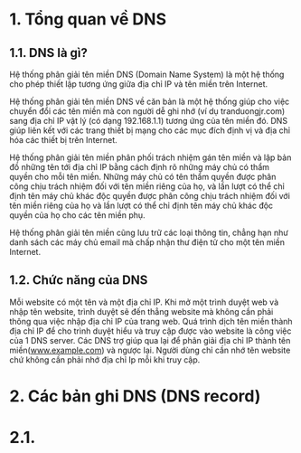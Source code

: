 # 1. Tổng quan về DNS
## 1.1. DNS là gì?

Hệ thống phân giải tên miền DNS (Domain Name System) là một hệ thống cho phép thiết lập tương ứng giữa địa chỉ IP và tên miền trên Internet.

Hệ thống phân giải tên miền DNS về căn bản là một hệ thống giúp cho việc chuyển đổi các tên miền mà con người dễ ghi nhớ (ví dụ tranduongjr.com) sang địa chỉ IP vật lý (có dạng 192.168.1.1) tương ứng của tên miền đó. DNS giúp liên kết với các trang thiết bị mạng cho các mục đích định vị và địa chỉ hóa các thiết bị trên Internet.

Hệ thống phân giải tên miền phân phối trách nhiệm gán tên miền và lập bản đồ những tên tới địa chỉ IP bằng cách định rõ những máy chủ có thẩm quyền cho mỗi tên miền. Những máy chủ có tên thẩm quyền được phân công chịu trách nhiệm đối với tên miền riêng của họ, và lần lượt có thể chỉ định tên máy chủ khác độc quyền được phân công chịu trách nhiệm đối với tên miền riêng của họ và lần lượt có thể chỉ định tên máy chủ khác độc quyền của họ cho các tên miền phụ.

Hệ thống phân giải tên miền cũng lưu trữ các loại thông tin, chẳng hạn như danh sách các máy chủ email mà chấp nhận thư điện tử cho một tên miền Internet.

## 1.2. Chức năng của DNS

Mỗi website có một tên và một địa chỉ IP. Khi mở một trình duyệt web và nhập tên website, trình duyệt sẽ đến thẳng website mà không cần phải thông qua việc nhập địa chỉ IP của trang web. Quá trình dịch tên miền thành địa chỉ IP để cho trình duyệt hiểu và truy cập được vào website là công việc của 1 DNS server. Các DNS trợ giúp qua lại để phân giải địa chỉ IP thành tên miền(www.example.com) và ngược lại. Người dùng chỉ cần nhớ tên website chứ không cần phải nhớ địa chỉ Ip mỗi khi truy cập.

# 2. Các bản ghi DNS (DNS record)
# 2.1.